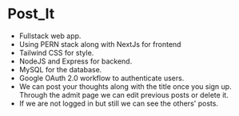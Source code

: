 # Post_It
- Fullstack web app.
- Using PERN stack along with NextJs for frontend
- Tailwind CSS for style.
- NodeJS and Express for backend.
- MySQL for the database.
- Google OAuth 2.0 workflow to authenticate users.
- We can post your thoughts along with the title once you sign up. Through the admit page we can edit previous posts or delete it.
- If we are not logged in but still we can see the others' posts.  

